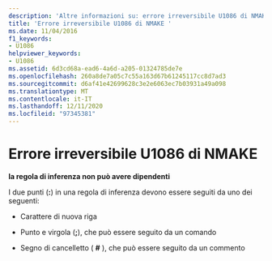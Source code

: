 ```yaml
---
description: 'Altre informazioni su: errore irreversibile U1086 di NMAKE'
title: 'Errore irreversibile U1086 di NMAKE '
ms.date: 11/04/2016
f1_keywords:
- U1086
helpviewer_keywords:
- U1086
ms.assetid: 6d3cd68a-ead6-4a6d-a205-01324785de7e
ms.openlocfilehash: 260a8de7a05c7c55a163d67b61245117cc8d7ad3
ms.sourcegitcommit: d6af41e42699628c3e2e6063ec7b03931a49a098
ms.translationtype: MT
ms.contentlocale: it-IT
ms.lasthandoff: 12/11/2020
ms.locfileid: "97345381"
---
```

# <a name="nmake-fatal-error-u1086"></a>Errore irreversibile U1086 di NMAKE 

**la regola di inferenza non può avere dipendenti**

I due punti (**:**) in una regola di inferenza devono essere seguiti da uno dei seguenti:

- Carattere di nuova riga

- Punto e virgola (**;**), che può essere seguito da un comando

- Segno di cancelletto ( **#** ), che può essere seguito da un commento
